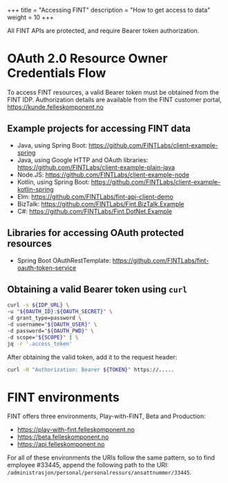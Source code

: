 +++
title = "Accessing FINT"
description = "How to get access to data"
weight = 10
+++

All FINT APIs are protected, and require Bearer token authorization.

# OAuth 2.0 Resource Owner Credentials Flow

To access FINT resources, a valid Bearer token must be obtained from the FINT IDP.  Authorization details are available from the FINT customer portal, https://kunde.felleskomponent.no

## Example projects for accessing FINT data

- Java, using Spring Boot: https://github.com/FINTLabs/client-example-spring
- Java, using Google HTTP and OAuth libraries: https://github.com/FINTLabs/client-example-plain-java
- Node.JS: https://github.com/FINTLabs/client-example-node
- Kotlin, using Spring Boot: https://github.com/FINTLabs/client-example-kotlin-spring
- Elm: https://github.com/FINTLabs/fint-api-client-demo
- BizTalk: https://github.com/FINTLabs/Fint.BizTalk.Example
- C#: https://github.com/FINTLabs/Fint.DotNet.Example

## Libraries for accessing OAuth protected resources

- Spring Boot OAuthRestTemplate: https://github.com/FINTLabs/fint-oauth-token-service

## Obtaining a valid Bearer token using `curl`

```sh
curl -s ${IDP_URL} \
-u "${OAUTH_ID}:${OAUTH_SECRET}" \
-d grant_type=password \
-d username="${OAUTH_USER}" \
-d password="${OAUTH_PWD}" \
-d scope="${SCOPE}" | \
jq -r '.access_token'
```

After obtaining the valid token, add it to the request header:

```sh
curl -H "Authorization: Bearer ${TOKEN}" https://.....
```

# FINT environments

FINT offers three environments, Play-with-FINT, Beta and Production:

- https://play-with-fint.felleskomponent.no
- https://beta.felleskomponent.no
- https://api.felleskomponent.no

For all of these environments the URIs follow the same pattern, so to find employee #33445, append the following path to the URI: `/administrasjon/personal/personalressurs/ansattnummer/33445`.

